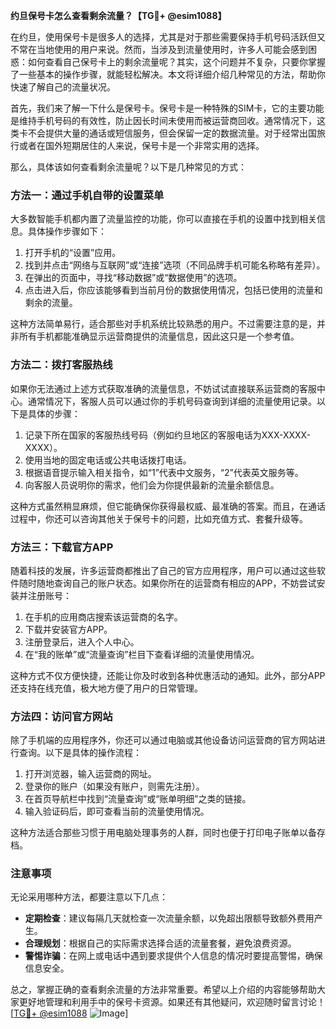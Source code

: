 **约旦保号卡怎么查看剩余流量？【TG💪+ @esim1088】**

在约旦，使用保号卡是很多人的选择，尤其是对于那些需要保持手机号码活跃但又不常在当地使用的用户来说。然而，当涉及到流量使用时，许多人可能会感到困惑：如何查看自己保号卡上的剩余流量呢？其实，这个问题并不复杂，只要你掌握了一些基本的操作步骤，就能轻松解决。本文将详细介绍几种常见的方法，帮助你快速了解自己的流量状况。

首先，我们来了解一下什么是保号卡。保号卡是一种特殊的SIM卡，它的主要功能是维持手机号码的有效性，防止因长时间未使用而被运营商回收。通常情况下，这类卡不会提供大量的通话或短信服务，但会保留一定的数据流量。对于经常出国旅行或者在国外短期居住的人来说，保号卡是一个非常实用的选择。

那么，具体该如何查看剩余流量呢？以下是几种常见的方式：

### 方法一：通过手机自带的设置菜单

大多数智能手机都内置了流量监控的功能，你可以直接在手机的设置中找到相关信息。具体操作步骤如下：

1. 打开手机的“设置”应用。
2. 找到并点击“网络与互联网”或“连接”选项（不同品牌手机可能名称略有差异）。
3. 在弹出的页面中，寻找“移动数据”或“数据使用”的选项。
4. 点击进入后，你应该能够看到当前月份的数据使用情况，包括已使用的流量和剩余的流量。

这种方法简单易行，适合那些对手机系统比较熟悉的用户。不过需要注意的是，并非所有手机都能准确显示运营商提供的流量信息，因此这只是一个参考值。

### 方法二：拨打客服热线

如果你无法通过上述方式获取准确的流量信息，不妨试试直接联系运营商的客服中心。通常情况下，客服人员可以通过你的手机号码查询到详细的流量使用记录。以下是具体的步骤：

1. 记录下所在国家的客服热线号码（例如约旦地区的客服电话为XXX-XXXX-XXXX）。
2. 使用当地的固定电话或公共电话拨打电话。
3. 根据语音提示输入相关指令，如“1”代表中文服务，“2”代表英文服务等。
4. 向客服人员说明你的需求，他们会为你提供最新的流量余额信息。

这种方式虽然稍显麻烦，但它能确保你获得最权威、最准确的答案。而且，在通话过程中，你还可以咨询其他关于保号卡的问题，比如充值方式、套餐升级等。

### 方法三：下载官方APP

随着科技的发展，许多运营商都推出了自己的官方应用程序，用户可以通过这些软件随时随地查询自己的账户状态。如果你所在的运营商有相应的APP，不妨尝试安装并注册账号：

1. 在手机的应用商店搜索该运营商的名字。
2. 下载并安装官方APP。
3. 注册登录后，进入个人中心。
4. 在“我的账单”或“流量查询”栏目下查看详细的流量使用情况。

这种方式不仅方便快捷，还能让你及时收到各种优惠活动的通知。此外，部分APP还支持在线充值，极大地方便了用户的日常管理。

### 方法四：访问官方网站

除了手机端的应用程序外，你还可以通过电脑或其他设备访问运营商的官方网站进行查询。以下是具体的操作流程：

1. 打开浏览器，输入运营商的网址。
2. 登录你的账户（如果没有账户，则需先注册）。
3. 在首页导航栏中找到“流量查询”或“账单明细”之类的链接。
4. 输入验证码后，即可查看当前的流量使用情况。

这种方法适合那些习惯于用电脑处理事务的人群，同时也便于打印电子账单以备存档。

### 注意事项

无论采用哪种方法，都要注意以下几点：

- **定期检查**：建议每隔几天就检查一次流量余额，以免超出限额导致额外费用产生。
- **合理规划**：根据自己的实际需求选择合适的流量套餐，避免浪费资源。
- **警惕诈骗**：在网上或电话中遇到要求提供个人信息的情况时要提高警惕，确保信息安全。

总之，掌握正确的查看剩余流量的方法非常重要。希望以上介绍的内容能够帮助大家更好地管理和利用手中的保号卡资源。如果还有其他疑问，欢迎随时留言讨论！[[TG💪+ @esim1088](https://t.me/s/esim1088) ![Image](https://i.postimg.cc/4NQfJmqS/Snipaste-2025-05-13-00-14-12.png)]